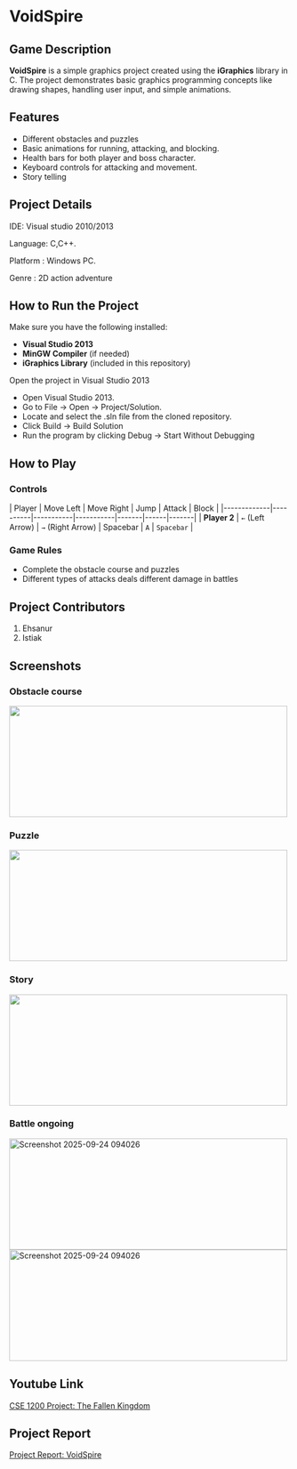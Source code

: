 # VoidSpire

## Game Description

**VoidSpire** is a simple graphics project created using the **iGraphics** library in C. The project demonstrates basic graphics programming concepts like drawing shapes, handling user input, and simple animations.

## Features
- Different obstacles and puzzles
- Basic animations for running, attacking, and blocking.
- Health bars for both player and boss character.
- Keyboard controls for attacking and movement.
- Story telling



## Project Details
IDE: Visual studio 2010/2013

Language: C,C++.

Platform : Windows PC.

Genre : 2D action adventure


## How to Run the Project

Make sure you have the following installed:
- **Visual Studio 2013**
- **MinGW Compiler** (if needed)
- **iGraphics Library** (included in this repository)


Open the project in Visual Studio 2013
- Open Visual Studio 2013.
- Go to File → Open → Project/Solution.
- Locate and select the .sln file from the cloned repository.
- Click Build → Build Solution
- Run the program by clicking Debug → Start Without Debugging


## How to Play

### **Controls**
| Player       | Move Left | Move Right | Jump       | Attack | Block |
|-------------|----------|-----------|-----------|-------|------|-------|
| **Player 2** | `←` (Left Arrow) | `→` (Right Arrow) | Spacebar | `A`   | `Spacebar`  |


### **Game Rules**

- Complete the obstacle course and puzzles
- Different types of attacks deals different damage in battles


## Project Contributors

1. Ehsanur
2. Istiak

## Screenshots

### **Obstacle course**
<img src="https://github.com/user-attachments/assets/8b161566-b6d8-42a1-ae96-a6b5559a8733" width="500" height="200">

### **Puzzle**
<img src="Screenshot 2025-09-24 093746" src="https://github.com/user-attachments/assets/33df6bdd-f400-45ee-b020-1fbb538eb233" width="500" height="200">

### **Story**
<img src="Screenshot 2025-09-24 093951" src="https://github.com/user-attachments/assets/71f26f03-de08-45b8-bb94-ee40669ae987" width="500" height="200">

### **Battle ongoing**
<img src="747" alt="Screenshot 2025-09-24 094026" src="Screenshot 2025-09-24 093232" src="https://github.com/user-attachments/assets/a1584495-f982-45ed-bd92-8aab1d2d3c1d" width="500" height="200">

<img src="747" alt="Screenshot 2025-09-24 094026" src="https://github.com/user-attachments/assets/05032240-e167-45c1-947b-b9244bf86311" width="500" height="200">



## Youtube Link
[CSE 1200 Project: The Fallen Kingdom](https://www.youtube.com/)

## Project Report
[Project Report: VoidSpire]([https://drive.google.com/drive/u/1/my-drive](https://drive.google.com/file/d/16rCnko1F0WOTBsvr8UQYR2X2RWjX2wXn/view?usp=sharing))
